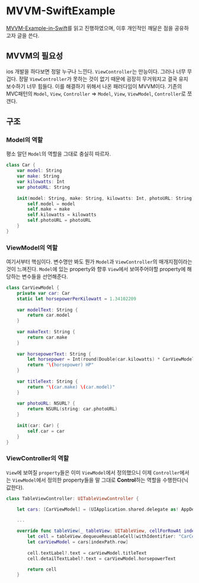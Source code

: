 # MVVM-SwiftExample

[MVVM-Example-in-Swift](http://candycode.io/a-practical-mvvm-example-in-swift-part-1/)를 읽고 진행하였으며, 이후 개인적인 깨달은 점을 공유하고자 글을 쓴다.

## MVVM의 필요성
ios 개발을 하다보면 정말 누구나 느낀다. `ViewController`는 만능이다. 그러나 너무 무겁다. 정말 `ViewController`가 못하는 것이 없기 때문에 굉장히 무거워지고 결국 유지보수하기 너무 힘들다. 이를 해결하기 위해서 나온 패러다임이 MVVM이다. 기존의 MVC패턴의 `Model`, `View`, `Controller` => `Model`, `View`, `ViewModel`, `Controller`로 쪼갠다.


## 구조
### Model의 역할
평소 알던 `Model`의 역할을 그대로 충실히 따르자.

```swift
class Car {
    var model: String
    var make: String
    var kilowatts: Int
    var photoURL: String
    
    init(model: String, make: String, kilowatts: Int, photoURL: String) {
        self.model = model
        self.make = make
        self.kilowatts = kilowatts
        self.photoURL = photoURL
    }
}
```

### ViewModel의 역할
여기서부터 핵심이다. 변수명만 봐도 뭔가 `Model`과 `ViewController`의 매개지점이라는 것이 느껴진다. `Model`에 있는 property와 향후 `View`에서 보여주어야할 property에 해당하는 변수들을 선언해준다.

```swift
class CarViewModel {
    private var car: Car
    static let horsepowerPerKilowatt = 1.34102209
    
    var modelText: String {
        return car.model
    }
    
    var makeText: String {
        return car.make
    }
    
    var horsepowerText: String {
        let horsepower = Int(round(Double(car.kilowatts) * CarViewModel.horsepowerPerKilowatt))
        return "\(horsepower) HP"
    }
    
    var titleText: String {
        return "\(car.make) \(car.model)"
    }
    
    var photoURL: NSURL? {
        return NSURL(string: car.photoURL)
    }
    
    init(car: Car) {
        self.car = car
    }
}
```

### ViewController의 역할
`View`에 보여질 `property`들은 이미 `ViewModel`에서 정의했으니 이제 `Controller`에서는 `ViewModel`에서 정의한 property들을 말 그대로 **Control**하는 역할을 수행한다(닉값한다). 

```swift
class TableViewController: UITableViewController {

    let cars: [CarViewModel] = (UIApplication.shared.delegate as! AppDelegate).cars

    ...
    
    override func tableView(_ tableView: UITableView, cellForRowAt indexPath: IndexPath) -> UITableViewCell {
        let cell = tableView.dequeueReusableCell(withIdentifier: "CarCell", for: indexPath)
        let carViewModel = cars[indexPath.row]
        
        cell.textLabel?.text = carViewModel.titleText
        cell.detailTextLabel?.text = carViewModel.horsepowerText

        return cell
    }
```